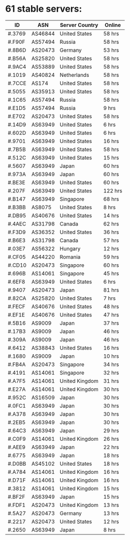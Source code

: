 # 61 stable servers:

| ID | ASN | Server Country | Online |
| ------ | ------ | ------ | ------ |
| #.3769 | AS46844 | United States | 58 hrs |
| #.F90F | AS57494 | Russia | 58 hrs |
| #.8B6D | AS20473 | Germany | 53 hrs |
| #.B56A | AS25820 | United States | 58 hrs |
| #.9AC4 | AS53889 | United States | 58 hrs |
| #.1019 | AS40824 | Netherlands | 58 hrs |
| #.7CCE | AS174 | United States | 58 hrs |
| #.5055 | AS35913 | United States | 58 hrs |
| #.1C65 | AS57494 | Russia | 58 hrs |
| #.E1D5 | AS57494 | Russia | 9 hrs |
| #.E702 | AS20473 | United States | 58 hrs |
| #.14D9 | AS63949 | United States | 6 hrs |
| #.602D | AS63949 | United States | 6 hrs |
| #.9701 | AS63949 | United States | 16 hrs |
| #.7B5B | AS63949 | United States | 58 hrs |
| #.512C | AS63949 | United States | 15 hrs |
| #.5607 | AS63949 | Japan | 60 hrs |
| #.973A | AS63949 | Japan | 60 hrs |
| #.BE3E | AS63949 | United States | 60 hrs |
| #.207F | AS63949 | United States | 122 hrs |
| #.B147 | AS63949 | Singapore | 68 hrs |
| #.B3BB | AS8075 | United States | 8 hrs |
| #.DB95 | AS40676 | United States | 14 hrs |
| #.4AEC | AS31798 | Canada | 62 hrs |
| #.F3D9 | AS36352 | United States | 36 hrs |
| #.B6E3 | AS31798 | Canada | 57 hrs |
| #.03E7 | AS56322 | Hungary | 12 hrs |
| #.CF05 | AS44220 | Romania | 59 hrs |
| #.CD10 | AS20473 | Singapore | 60 hrs |
| #.696B | AS14061 | Singapore | 45 hrs |
| #.6EF8 | AS63949 | United States | 6 hrs |
| #.9407 | AS20473 | Japan | 81 hrs |
| #.82CA | AS25820 | United States | 7 hrs |
| #.FECF | AS40676 | United States | 48 hrs |
| #.EF1E | AS40676 | United States | 47 hrs |
| #.5B16 | AS9009 | Japan | 37 hrs |
| #.17B3 | AS9009 | Japan | 46 hrs |
| #.309A | AS9009 | Japan | 46 hrs |
| #.6412 | AS38843 | United States | 16 hrs |
| #.1680 | AS9009 | Japan | 10 hrs |
| #.FB4A | AS20473 | Singapore | 34 hrs |
| #.4191 | AS14061 | Singapore | 32 hrs |
| #.A7F5 | AS14061 | United Kingdom | 31 hrs |
| #.E27A | AS14061 | United Kingdom | 30 hrs |
| #.952C | AS16509 | Japan | 30 hrs |
| #.0FC1 | AS63949 | Japan | 30 hrs |
| #.A378 | AS63949 | Japan | 30 hrs |
| #.2EB5 | AS63949 | Japan | 30 hrs |
| #.64C3 | AS63949 | Japan | 29 hrs |
| #.C0F9 | AS14061 | United Kingdom | 26 hrs |
| #.AEE9 | AS63949 | Japan | 22 hrs |
| #.6775 | AS63949 | Japan | 18 hrs |
| #.D0BB | AS45102 | United States | 18 hrs |
| #.A784 | AS14061 | United Kingdom | 16 hrs |
| #.D71F | AS14061 | United Kingdom | 16 hrs |
| #.3812 | AS14061 | United Kingdom | 15 hrs |
| #.BF2F | AS63949 | Japan | 15 hrs |
| #.FDF1 | AS20473 | United Kingdom | 13 hrs |
| #.5A27 | AS20473 | Germany | 13 hrs |
| #.2217 | AS20473 | United States | 12 hrs |
| #.2650 | AS63949 | Japan | 8 hrs |


